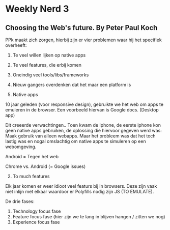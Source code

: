 # Weekly Nerd 3

## Choosing the Web's future. By Peter Paul Koch

PPk maakt zich zorgen, hierbij zijn er vier problemen waar hij het specifiek overheeft:

1. Te veel willen lijken op native apps
2. Te veel features, die erbij komen
3. Oneindig veel tools/libs/frameworks
4. Nieuw gangers overdenken dat het maar een platform is

1. Native apps

10 jaar geleden (voor responsive design), gebruikte we het web om apps te emuleren in de browser. Een voorbeeld hiervan is Google docs. (Desktop app)

Dit creeerde verwachtingen.. Toen kwam de Iphone, de eerste iphone kon geen native apps gebruiken, de oplossing die hiervoor gegeven werd was: Maak gebruik van alleen webapps. Maar het probleem was dat het toch lastig was en nogal omslachtig om native apps te simuleren op een webomgeving.

Android = Tegen het web

Chrome vs. Android (= Google issues)

2. To much features

Elk jaar komen er weer idioot veel featurs bij in browsers. Deze zijn vaak niet inlijn met elkaar waardoor er Polyfills nodig zijn JS (TO EMULATE). 

De drie fases:

1. Technology focus fase
2. Feature focus fase (hier zijn we te lang in blijven hangen / zitten we nog)
3. Experience focus fase